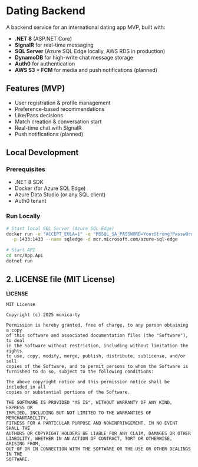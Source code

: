 # Dating Backend

A backend service for an international dating app MVP, built with:

- **.NET 8** (ASP.NET Core)
- **SignalR** for real-time messaging
- **SQL Server** (Azure SQL Edge locally, AWS RDS in production)
- **DynamoDB** for high-write chat message storage
- **Auth0** for authentication
- **AWS S3 + FCM** for media and push notifications (planned)

## Features (MVP)

- User registration & profile management
- Preference-based recommendations
- Like/Pass decisions
- Match creation & conversation start
- Real-time chat with SignalR
- Push notifications (planned)

## Local Development

### Prerequisites

- .NET 8 SDK
- Docker (for Azure SQL Edge)
- Azure Data Studio (or any SQL client)
- Auth0 tenant

### Run Locally

```bash
# Start local SQL Server (Azure SQL Edge)
docker run -e "ACCEPT_EULA=1" -e "MSSQL_SA_PASSWORD=YourStrong!Passw0rd" \
  -p 1433:1433 --name sqledge -d mcr.microsoft.com/azure-sql-edge

# Start API
cd src/App.Api
dotnet run
```

## **2. LICENSE file (MIT License)**

**LICENSE**

```text
MIT License

Copyright (c) 2025 monica-ty

Permission is hereby granted, free of charge, to any person obtaining a copy
of this software and associated documentation files (the "Software"), to deal
in the Software without restriction, including without limitation the rights
to use, copy, modify, merge, publish, distribute, sublicense, and/or sell
copies of the Software, and to permit persons to whom the Software is
furnished to do so, subject to the following conditions:

The above copyright notice and this permission notice shall be included in all
copies or substantial portions of the Software.

THE SOFTWARE IS PROVIDED "AS IS", WITHOUT WARRANTY OF ANY KIND, EXPRESS OR
IMPLIED, INCLUDING BUT NOT LIMITED TO THE WARRANTIES OF MERCHANTABILITY,
FITNESS FOR A PARTICULAR PURPOSE AND NONINFRINGEMENT. IN NO EVENT SHALL THE
AUTHORS OR COPYRIGHT HOLDERS BE LIABLE FOR ANY CLAIM, DAMAGES OR OTHER
LIABILITY, WHETHER IN AN ACTION OF CONTRACT, TORT OR OTHERWISE, ARISING FROM,
OUT OF OR IN CONNECTION WITH THE SOFTWARE OR THE USE OR OTHER DEALINGS IN THE
SOFTWARE.
```

